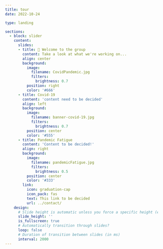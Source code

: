 ```yaml
---
title: tour
date: 2022-10-24

type: landing

sections:
  - block: slider
    content:
      slides:
      - title: 👋 Welcome to the group
        content: Take a look at what we're working on...
        align: center
        background:
          image:
            filename: CovidPandemic.jpg
            filters:
              brightness: 0.7
          position: right
          color: '#666'
      - title: Covid-19
        content: 'content need to be decided'
        align: left
        background:
          image:
            filename: banner-covid-19.jpg
            filters:
              brightness: 0.7
          position: center
          color: '#555'
      - title: Pandemic Fatigue
        content: 'Content to be decided!'
        align: right
        background:
          image:
            filename: pandemicFatigue.jpg
            filters:
              brightness: 0.5
          position: center
          color: '#333'
        link:
          icon: graduation-cap
          icon_pack: fas
          text: This link to be decided
          url: ../contact/
    design:
      # Slide height is automatic unless you force a specific height (e.g. '400px')
      slide_height: ''
      is_fullscreen: true
      # Automatically transition through slides?
      loop: false
      # Duration of transition between slides (in ms)
      interval: 2000
---
```

